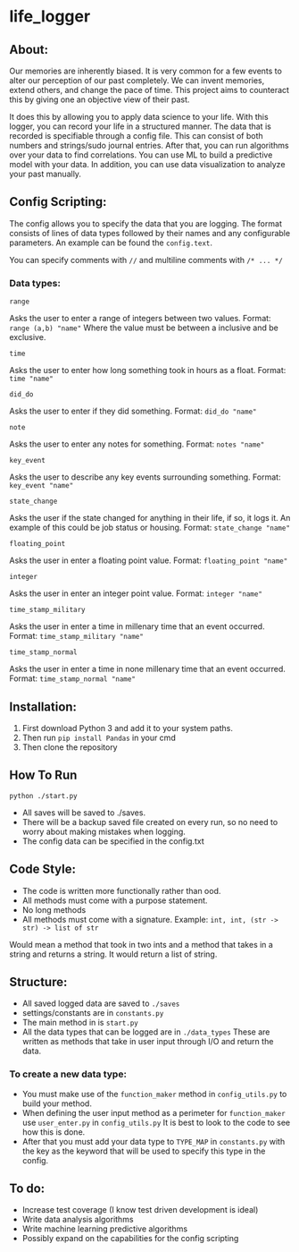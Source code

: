 # life_logger

## About:
Our memories are inherently biased. It is very common for a few events to alter our perception of our past completely. We can invent memories, extend others, and change the pace of time. This project aims to counteract this by giving one an objective view of their past.

It does this by allowing you to apply data science to your life. With this logger, you can record your life in a structured manner. The data that is recorded is specifiable through a config file. This can consist of both numbers and strings/sudo journal entries. After that, you can run algorithms over your data to find correlations. You can use ML to build a predictive model with your data. In addition, you can use data visualization to analyze your past manually.

## Config Scripting:
The config allows you to specify the data that you are logging. The format consists of lines of data types followed by their names and any configurable parameters. An example can be found the `config.text`.

You can specify comments with `//` and multiline comments with `/* ... */`

### Data types:
`range`

Asks the user to enter a range of integers between two values. Format: `range (a,b) "name"` Where the value must be between a inclusive and be exclusive.

`time`

Asks the user to enter how long something took in hours as a float. Format: `time "name"`

`did_do`

Asks the user to enter if they did something. Format: `did_do "name"`

`note`

Asks the user to enter any notes for something. Format: `notes "name"`

`key_event`

Asks the user to describe any key events surrounding something. Format: `key_event "name"`

`state_change`

Asks the user if the state changed for anything in their life, if so, it logs it. An example of this could be job status or housing. Format: `state_change "name"`

`floating_point`

Asks the user in enter a floating point value. Format: `floating_point "name"`

`integer`

Asks the user in enter an integer point value. Format: `integer "name"`

`time_stamp_military`

Asks the user in enter a time in millenary time that an event occurred. Format: `time_stamp_military "name"`

`time_stamp_normal`

Asks the user in enter a time in none millenary time that an event occurred. Format: `time_stamp_normal "name"`

## Installation:
1. First download Python 3 and add it to your system paths.
2. Then run `pip install Pandas` in your cmd
3. Then clone the repository

## How To Run
    python ./start.py
* All saves will be saved to ./saves. 
* There will be a backup saved file created on every run, so no need to worry about making mistakes when logging.
* The config data can be specified in the config.txt

## Code Style:
* The code is written more functionally rather than ood.
* All methods must come with a purpose statement.
* No long methods
* All methods must come with a signature. Example:
`int, int, (str -> str) -> list of str`

 Would mean a method that took in two ints and a method that takes in a string and returns a string. It would return a list of string.

## Structure:
* All saved logged data are saved to `./saves`
* settings/constants are in `constants.py`
* The main method in is `start.py`
* All the data types that can be logged are in `./data_types` These are written as methods that take in user input through I/O and return the data.

### To create a new data type: 
* You must make use of the `function_maker` method in `config_utils.py` to build your method. 
* When defining the user input method as a perimeter for `function_maker` use `user_enter.py` in `config_utils.py` It is best to look to the code to see how this is done.
* After that you must add your data type to `TYPE_MAP` in `constants.py` with the key as the keyword that will be used to specify this type in the config.


## To do:
* Increase test coverage (I know test driven development is ideal)
* Write data analysis algorithms
* Write machine learning predictive algorithms
* Possibly expand on the capabilities for the config scripting
